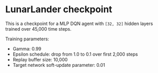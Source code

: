# LunarLander checkpoint

This is a checkpoint for a MLP DQN agent with `[32, 32]` hidden layers trained over 45,000 time steps.

Training parameters:

* Gamma: 0.99
* Epsilon schedule: drop from 1.0 to 0.1 over first 2,000 steps
* Replay buffer size: 10,000
* Target network soft-update parameter: 0.01
